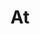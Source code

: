 ---
title: At
tags: ["at", "email", "communication", "symbol", "contact", "address", "message", "correspondence"]
icon: at
svg: '<svg xmlns="http://www.w3.org/2000/svg" width="24" height="24" fill="none" viewBox="0 0 24 24" stroke-width="1.5" stroke-linecap="round" stroke-linejoin="round" stroke="currentColor"><path d="M15.556 11.996V8.442m0 3.554c0-4.584-7.112-4.583-7.112 0 0 4.594 7.112 4.542 7.112 0Zm0 0c0 4.445 4.444 4.445 4.444 0A7.998 7.998 0 0 0 12 4c-4.418 0-8 3.58-8 7.996a7.998 7.998 0 0 0 8 7.996c1.489.075 3.5-.374 5.134-1.628"/></svg>'
---